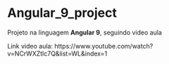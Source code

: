# Angular_9_project
 <p>Projeto na linguagem <b>Angular 9</b>, seguindo video aula</p> 
 <p>Link video aula: <a>https://www.youtube.com/watch?v=NCrWXZtlc7Q&list=WL&index=1</a></p>